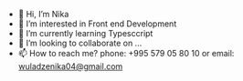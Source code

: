 - 👋 Hi, I’m Nika
- 👀 I’m interested in Front end Development
- 🌱 I’m currently learning Typesccript
- 💞️ I’m looking to collaborate on ...
- 📫 How to reach me? phone: +995 579 05 80 10 or email: wuladzenika04@gmail.com


